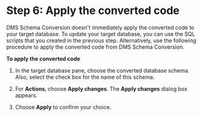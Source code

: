 # Step 6: Apply the converted code<a name="getting-started-apply"></a>

DMS Schema Conversion doesn't immediately apply the converted code to your target database\. To update your target database, you can use the SQL scripts that you created in the previous step\. Alternatively, use the following procedure to apply the converted code from DMS Schema Conversion\.

**To apply the converted code**

1. In the target database pane, choose the converted database schema\. Also, select the check box for the name of this schema\.

1. For **Actions**, choose **Apply changes**\. The **Apply changes** dialog box appears\.

1. Choose **Apply** to confirm your choice\.